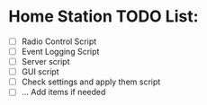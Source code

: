 # Home Station TODO List:

 - [ ] Radio Control Script
 - [ ] Event Logging Script
 - [ ] Server script
 - [ ] GUI script
 - [ ] Check settings and apply them script
 - [ ] ... Add items if needed

